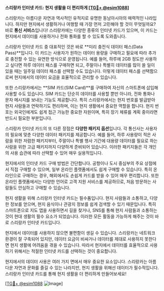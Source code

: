 **스리랑카 인터넷 카드: 현지 생활을 더 편리하게 [[TG💪+ @esim1088](https://t.me/s/esim1088)]**

스리랑카는 아름다운 자연과 역사적인 유적지로 유명한 동남아시아의 매력적인 나라입니다. 하지만 현지에서 생활하거나 여행할 때 가장 먼저 고민해야 할 것이 무엇일까요? 바로 **통신 서비스**입니다! 스리랑카에는 다양한 종류의 인터넷 카드가 있으며, 이 카드는 현지에서 데이터를 사용하거나 전화 통화를 할 수 있도록 도와줍니다.

스리랑카 인터넷 카드 중 대표적인 것은 바로 **미리 충전식 데이터 패스(Data Pass)**입니다. 이 카드는 사용자가 원하는 데이터 용량을 구매하고 필요에 따라 추가로 충전할 수 있는 유연한 방식으로 운영됩니다. 예를 들어, 하루에 2GB 정도만 사용하고 싶다면 하루 데이터 패스를 구매하면 되고, 주말이나 특별히 데이터를 많이 쓸 일이 있을 때는 일주일 데이터 패스를 선택할 수도 있습니다. 이렇게 데이터 패스를 선택함으로써 현지에서의 데이터 요금을 효율적으로 관리할 수 있습니다.

또한 스리랑카에서는 **SIM 카드(SIM Card)**를 구매하여 자신의 스마트폰에 삽입해 사용할 수도 있습니다. SIM 카드는 단순히 데이터를 사용할 뿐만 아니라, 전화 통화나 문자 메시지를 보내는 기능도 제공합니다. 특히 스리랑카에서는 현지 번호를 발급받아 현지 사람들과 연락하기도 편리하며, 이는 현지 생활에서 중요한 역할을 합니다. 현지 번호는 외국인에게도 쉽게 접근 가능한 중요한 자원이며, 특히 장기 체류를 계획 중이라면 반드시 필요한 부분입니다.

스리랑카 인터넷 카드의 또 다른 장점은 **다양한 패키지 옵션**입니다. 각 통신사는 사용자의 필요에 맞춘 다양한 데이터 패키지를 제공합니다. 예를 들어, 하루 사용량이 적은 사람을 위한 저렴한 패키지부터, 주말이나 특별 행사 기간에 대용량 데이터를 필요로 하는 사람을 위한 고급 패키지까지 다양하게 준비되어 있습니다. 이러한 패키지들은 각 개인의 사용 습관에 따라 선택할 수 있어 매우 실용적입니다.

현지에서의 인터넷 카드 구매 방법은 간단합니다. 공항이나 도시 중심부의 주요 상점에서 직접 구매할 수 있으며, 일부 온라인 플랫폼에서도 쉽게 구매할 수 있습니다. 특히 온라인으로 구매하는 경우, 해외에서도 손쉽게 카드를 받을 수 있어 매우 편리합니다. 또한 온라인 플랫폼에서는 다양한 언어로 고객 지원 서비스를 제공하므로, 처음 방문하는 사람들도 안심하고 구매할 수 있습니다.

현지 생활을 위해 스리랑카 인터넷 카드는 필수품입니다. 현지 사람들과 소통하고, 다양한 정보를 얻으며, 현지 음식이나 관광지 정보를 쉽게 검색할 수 있기 때문입니다. 특히 스마트폰으로 지도 앱을 사용하면서 길을 찾거나, SNS를 통해 현지 사람들과 소통하는 것이 현대 생활의 필수 요소가 되었습니다. 이러한 모든 활동을 가능하게 해주는 것이 바로 스리랑카 인터넷 카드입니다.

현지에서 데이터를 사용하지 않으면 불편함이 생길 수 있습니다. 스리랑카는 네트워크 환경이 잘 구축되어 있지만, 데이터 요금이 비싸거나 데이터를 제대로 사용하지 못한다면 현지 생활에 어려움을 겪을 수 있습니다. 따라서 현지에서 데이터를 효율적으로 사용하기 위해서는 적절한 인터넷 카드를 선택하는 것이 중요합니다.

현지에서의 데이터 사용은 여러 가지 면에서 매우 중요한 요소입니다. 스리랑카는 아름다운 자연과 문화를 즐길 수 있는 나라지만, 현지 생활을 위해선 데이터가 필수적입니다. 스리랑카 인터넷 카드를 통해 현지 생활을 더 편리하게 만들어보세요!

[[TG💪+ @esim1088](https://t.me/s/esim1088) ![Image](https://i.postimg.cc/Y0z9fWf4/image.png)]